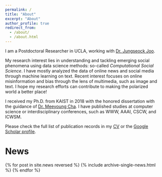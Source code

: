 ```yaml
---
permalink: /
title: "About"
excerpt: "About"
author_profile: true
redirect_from:
  - /about/
  - /about.html
---
```


I am a Postdoctoral Researcher in UCLA, working with [Dr. Jungseock Joo](http://jsjoo.com). 

My research interest lies in understanding and tackling emerging social phenomena using data science methods: so-called *Computational Social Science*. I have mostly analyzed the data of online news and social media through machine learning on text.
Recent interest focuses on online misinformation and bias through the lens of multimedia, such as image and text. I hope my research efforts can contribute to making the polarized world a better place!

I received my Ph.D. from KAIST in 2018 with the honored dissertation with the guidance of [Dr. Meeyoung Cha](https://ds.ibs.re.kr/index.php/ci/). 
I have published studies at computer science or interdisciplinary conferences, such as WWW, AAAI, CSCW, and ICWSM.

Please check the full list of publication records in my [CV](/files/kunwoo-cv.pdf) or the [Google Scholar profile](https://scholar.google.com/citations?user=xiZ1ImoAAAAJ).




# News

{% for post in site.news reversed %}
  {% include archive-single-news.html %}
{% endfor %}
